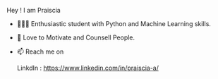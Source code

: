  Hey ! I am Praiscia
- 👩🏻‍🎓 Enthusiastic student with Python and Machine Learning skills.
- 💞️ Love to Motivate and Counsell People.
- 📫 Reach me on 
  
   LinkdIn : https://www.linkedin.com/in/praiscia-a/

<!---
Praiscia/Praiscia is a ✨ special ✨ repository because its `README.md` (this file) appears on your GitHub profile.
You can click the Preview link to take a look at your changes.
--->
